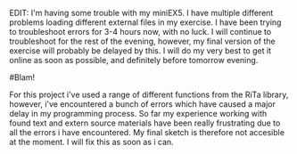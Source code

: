 EDIT: I'm having some trouble with my miniEX5. I have multiple different problems loading different external files in my exercise. I have been trying to troubleshoot errors for 3-4 hours now, with no luck. I will continue to troubleshoot for the rest of the evening, however, my final version of the exercise will probably be delayed by this. I will do my very best to get it online as soon as possible, and definitely before tomorrow evening.

#Blam!

For this project i've used a range of different functions from the RiTa library, however, i've encountered a bunch of errors which have caused a major delay in my programming process.
So far my experience working with found text and extern source materials have been really frustrating due to all the errors i have encountered. My final sketch is therefore not accesible at the moment. I will fix this as soon as i can. 
